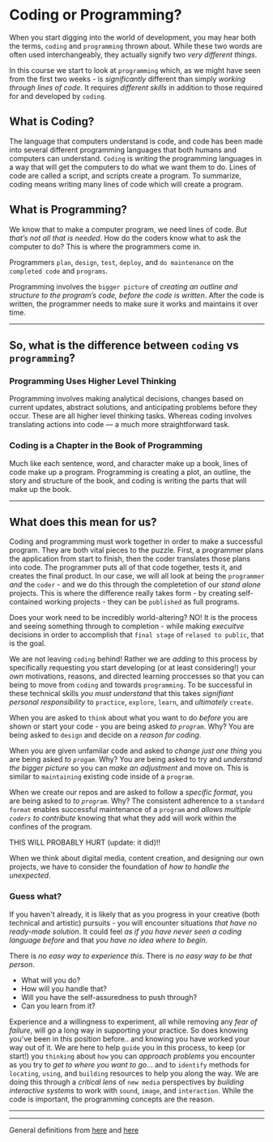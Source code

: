 # Coding or Programming?

When you start digging into the world of development, you may hear both the terms, `coding` and `programming` thrown about. 
While these two words are often used interchangeably, they actually signify two _very different things_. 

In this course we start to look at `programming` which, as we might have seen from the first two weeks - is _significantly_ different than simply _working through lines of code_. It requires _different skills_ in addition to those required for and developed by `coding`. 

## What is Coding?

The language that computers understand is code, and code has been made into several different programming languages that both humans and computers can understand. `Coding` is _writing_ the programming languages in a way that will get the computers to do what we want them to do. Lines of code are called a script, and scripts create a program. To summarize, coding means writing many lines of code which will create a program. 
 
## What is Programming?

We know that to make a computer program, we need lines of code. _But that’s not all that is needed_. How do the coders know what to ask the computer to do? This is where the programmers come in. 

Programmers `plan`, `design`, `test`, `deploy`, and `do maintenance` on the `completed code` and `programs`. 

Programming involves the `bigger picture` of _creating an outline and structure to the program’s code, before the code is written_. After the code is written, the programmer needs to make sure it works and maintains it over time. 

--- 

## So, what is the difference between `coding` vs `programming`?

### Programming Uses Higher Level Thinking

Programming involves making analytical decisions, changes based on current updates, abstract solutions, and anticipating problems before they occur. These are all higher level thinking tasks. Whereas coding involves translating actions into code — a much more straightforward task. 

### Coding is a Chapter in the Book of Programming

Much like each sentence, word, and character make up a book, lines of code make up a program. Programming is creating a plot, an outline, the story and structure of the book, and coding is writing the parts that will make up the book.

---

## What does this mean for us?

Coding and programming must work together in order to make a successful program. They are both vital pieces to the puzzle. First, a programmer plans the application from start to finish, then the coder translates those plans into code. The programmer puts all of that code together, tests it, and creates the final product. In our case, we will all look at being the `programmer` _and_ the `coder` - and we do this through the completetion of our _stand alone_ projects. This is where the difference really takes form - by creating self-contained working projects - they can be `published` as full programs.

Does your work need to be incredibly world-altering? NO! It is the process and seeing something through to completion - while making _execuitve_ decisions in order to accomplish that `final stage` of `relased to public`, that is the goal.

We are not leaving `coding` behind! Rather we are _adding_ to this process by specifically requesting you start developing (or at least considering!) your _own_ motivations, reasons, and directed learning proccesses so that you can being to move from `coding` and towards `programming`. To be successful in these technical skills _you must understand_ that this takes _signifiant personal responsibility_ to `practice`, `explore`, `learn`, and _ultimately_ `create`.

When you are asked to `think` about what you want to do _before_ you are shown or start your code - you are being asked _to `program`_. Why? You are being asked to `design` and decide on a _reason for coding_.

When you are given unfamilar code and asked to _change just one thing_ you are being asked _to `progam`_. Why? You are being asked to try and _understand the bigger picture_ so you can _make an adjustment_ and move on. This is similar to `maintaining` existing code inside of a `program`.

When we create our repos and are asked to follow a _specific format_, you are being asked to _to `program`_. Why? The consistent adherence to a `standard format` enables successful maintenance of a `program` and _allows multiple `coders` to contribute_ knowing that what they add will work within the confines of the program.

THIS WILL PROBABLY HURT (update: it did)!!

When we think about digital media, content creation, and designing our own projects, we have to consider the foundation of _how to handle the unexpected_. 

### Guess what? 

If you haven't already, it is likely that as you progress in your creative (both technical and artistic) pursuits - you will encounter situations _that have no ready-made solution_. It could feel _as if you have never seen a coding language before_ and that _you have no idea where to begin_.

There is _no easy way to experience this_. There is _no easy way to be that person_.

- What will you do? 
- How will you handle that? 
- Will you have the self-assuredness to push through? 
- Can you learn from it?

Experience and a willingness to experiment, all while removing any _fear of failure_, will go a long way in supporting your practice. So does knowing you've been in this position before.. and knowing you have worked your way out of it. We are here to help `guide` you in this process, to keep (or start!) you `thinking` about `how` you can _approach problems_ you encounter as you try to _get to where you want to go_... and to `identify` methods for `locating`, `using`, and `building` resources to help you along the way. We are doing this through a _critical lens_ of `new media` perspectives by _building interactive systems_ to work with `sound`, `image`, and `interaction`. While the code is important, the programming concepts are the reason.

---

---

General definitions from [here](https://www.uopeople.edu/blog/coding-vs-programming/) and [here](https://duckduckgo.com/?t=ffab&q=coding+vs+programming&atb=v164-1&ia=web)
